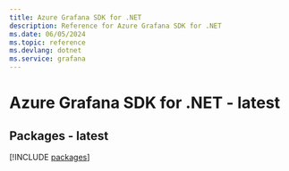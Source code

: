 ```yaml
---
title: Azure Grafana SDK for .NET
description: Reference for Azure Grafana SDK for .NET
ms.date: 06/05/2024
ms.topic: reference
ms.devlang: dotnet
ms.service: grafana
---
```

# Azure Grafana SDK for .NET - latest
## Packages - latest
[!INCLUDE [packages](grafana-index.md)]